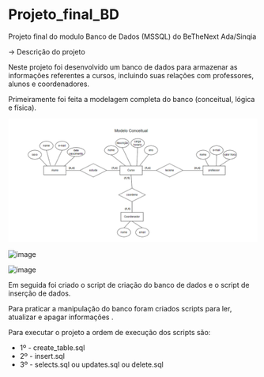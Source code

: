 # Projeto_final_BD
 
Projeto final do modulo Banco de Dados (MSSQL) do BeTheNext Ada/Sinqia

-> Descrição do projeto

Neste projeto foi desenvolvido um banco de dados para armazenar as informações referentes a cursos, incluindo suas relações com professores, alunos e coordenadores.

Primeiramente foi feita a modelagem completa do banco (conceitual, lógica e física). 

![image](https://github.com/ArianeMafra/Projeto_final_BD/blob/main/Diagramas/Modelo%20Conceitual.png)

![image](https://github.com/ArianeMafra/Projeto_final_BD/blob/main/Diagramas/Modelo%20L%C3%B3gico.png)

![image](https://github.com/ArianeMafra/Projeto_final_BD/blob/main/Diagramas/Modelo%20F%C3%ADsico.png)

Em seguida foi criado o script de criação do banco de dados e o script de inserção de dados.

Para praticar a manipulação do banco foram criados scripts para ler, atualizar e apagar informações .

Para executar o projeto a ordem de execução dos scripts são:

* 1º - create_table.sql
* 2º - insert.sql
* 3º - selects.sql ou updates.sql ou delete.sql
